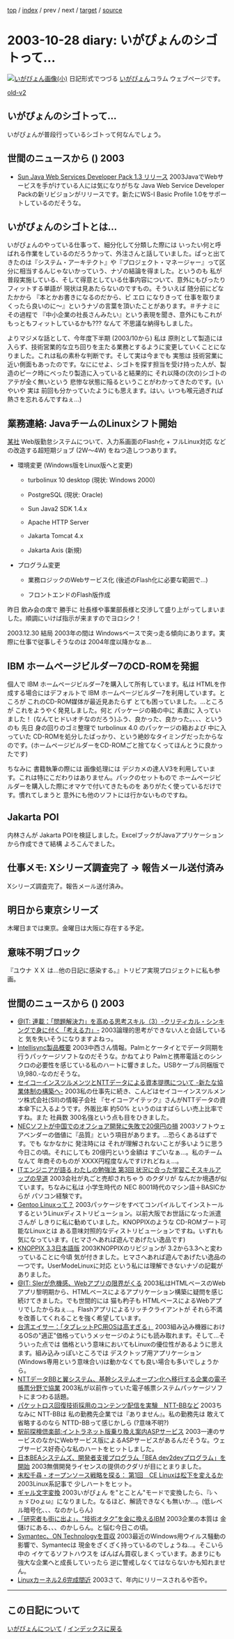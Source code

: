 [top](https://igapyon.github.io/diary/) 
 / [index](https://igapyon.github.io/diary/2003/index.html) 
 / prev 
 / next 
 / [target](https://igapyon.github.io/diary/2003/ig031028.html) 
 / [source](https://github.com/igapyon/diary/blob/gh-pages/2003/ig031028.html.src.md) 

2003-10-28 diary: いがぴょんのシゴトって…
=====================================================================================================
[![いがぴょん画像(小)](https://igapyon.github.io/diary/images/iga200306s.jpg "いがぴょん")](https://igapyon.github.io/diary/memo/memoigapyon.html) 日記形式でつづる [いがぴょん](https://igapyon.github.io/diary/memo/memoigapyon.html)コラム ウェブページです。

[old-v2](ig031028-orig.html)

## いがぴょんのシゴトって…

いがぴょんが普段行っているシゴトって何なんでしょう。


## 世間のニュースから () 2003

* [Sun Java Web Services Developer Pack 1.3 リリース](http://java.sun.com/webservices/webservicespack.html)  2003JavaでWebサービスを手がけている人には気になりがちな Java Web Service Developer Packの新リビジョンがリリースです。新たにWS-I Basic Profile 1.0をサポートしているのだそうな。

## いがぴょんのシゴトとは…

いがぴょんのやっている仕事って、細分化して分類した際には いったい何と呼ばれる作業をしているのだろうかって、外注さんと話していました。ぱっと出てきたのは『システム・アーキテクト』や『プロジェクト・マネージャー』って区分に相当するんじゃないかっていう、ナゾの結論を得ました。というのも 私が普段実施している、そして得意としている仕事内容について、意外にもぴったりフィットする単語が 現状は見あたらないのですもの。そういえば 随分前にどなたかから 『本とかお書きになるのだから、ピ エロ になりきって 仕事を取りまくったら良いのに～』というナゾの言葉を頂いたことがあります。＃チナミに その過程で 『中小企業の社長さんみたい』という表現を聞き、意外にもこれが もっともフィットしているかも??? なんて 不思議な納得もしました。

よりマジメな話として、今年度下半期 (2003/10から) 私は 原則として製造には入らず、技術営業的な立ち回りを主たる業務とするように変更していくことになりました。これは私の素朴な判断です。そして実は今までも 実態は 技術営業に近い側面もあったのです。なににせよ、シゴトを探す担当を受け持った人が、製造のピーク時にべったり製造に入っていると結果的に それ以降の(次の)シゴトのアテが全く無いという 悲惨な状態に陥るということがわかってきたのです。(いやいや 実は 前回も分かっていたようにも思えます。はい。いつも喉元過ぎれば熱さを忘れるんですねぇ…)

## 業務連絡: JavaチームのLinuxシフト開始

[某社](http://www.nttd-bb.com/) Web版勤怠システムについて、入力系画面のFlash化 + フルLinux対応 などの改造する超短期ジョブ
(2W～4W) をねつ造しつつあります。

* 環境変更 (Windows版をLinux版へと変更)
  
  * turbolinux 10 desktop
    (現状: Windows 2000)
    
  * PostgreSQL
    (現状: Oracle)
    
  * Sun Java2 SDK 1.4.x
    
  * Apache HTTP Server
    
  * Jakarta Tomcat 4.x
    
  * Jakarta Axis
    (新規)
  

  
* プログラム変更
  
  * 業務ロジックのWebサービス化
    (後述のFlash化に必要な範囲で…)
    
  * フロントエンドのFlash版作成
  

昨日 飲み会の席で 勝手に 社長様や事業部長様と交渉して盛り上がってしまいました。順調にいけば指示が来ますのでヨロシク！

2003.12.30 結局 2003年の間は Windowsベースで突っ走る傾向にあります。実際に仕事で従事しそうなのは
2004年度以降かなぁ…

## IBM ホームページビルダー7のCD-ROMを発掘

個人で IBM ホームページビルダー7を購入して所有しています。私は HTMLを作成する場合にはデフォルトで
IBM ホームページビルダー7を利用しています。ところが これのCD-ROM媒体が最近見あたらず とても困っていました。…ところが これをようやく発見しました。何と パッケージの箱の中に 素直に 入っていました！ (なんてヒドいオチなのだろう)ふう、良かった、良かった。、、、というのも 先日 身の回りのゴミ整理で turbolinux
4.0 のパッケージの箱および 中に入っていた CD-ROMを処分したばっかり、という絶妙なタイミングだったからなのです。(ホームページビルダーをCD-ROMごと捨てなくってほんとうに良かったです)

ちなみに 書籍執筆の際には 画像処理には デジカメの達人V3を利用しています。これは特にこだわりはありません。パックのセットもので ホームページビルダーを購入した際にオマケで付いてきたものを ありがたく使っているだけです。慣れてしまうと 意外にも他のソフトには行かないものですね。

## Jakarta POI

内林さんが Jakarta POIを検証しました。ExcelブックがJavaアプリケーションから作成できて結構 よろこんでました。

## 仕事メモ: Xシリーズ調査完了 → 報告メール送付済み

Xシリーズ調査完了。報告メール送付済み。

## 明日から東京シリーズ

木曜日までは東京。金曜日は大阪に存在する予定。

## 意味不明ブロック
      

『ユウナ ＸＸ は...他の日記に感染する。』トリビア実現プロジェクトに私も参画。

## 世間のニュースから () 2003

* [@IT: 連載：「問題解決力」を高める思考スキル（3）-クリティカル・シンキングで身に付く「考える力」-](http://jibun.atmarkit.co.jp/lskill01/rensai/cri-think/think03.html)  2003論理的思考ができない人と会話していると 気を失いそうになりますよねっ。
* [Intellisync製品概要](http://www.pumatech.co.jp/intellisync/)  2003中西さん情報。Palmとケータイとでデータ同期を行うパッケージソフトなのだそうな。かねてより Palmと携帯電話とのシンクロの必要性を感じている私のハートに響きました。USBケーブル同梱版で\9,980.-なのだそうな。
* [セイコーインスツルメンツとNTTデータによる資本提携について -新たな協業体制の構築へ-](http://www.nttdata.co.jp/release/2003/102700.html)  2003私の仕事先に続き、こんどはセイコーインスツルメンツ株式会社(SII)の情報子会社 『セイコーアイテック』さんがNTTデータの資本傘下に入るようです。外販比率 約50% というのはすばらしい売上比率ですね。また 社員数 300名強という点も目をひきました。
* [NECソフトが中国でのオフショア開発に失敗で20億円の損](http://itpro.nikkeibp.co.jp/free/NC/NEWS/20031024/135886/)  2003ソフトウェアベンダーの価値に『品質』という項目があります。…恐らくあるはずです。でも なかなかに 発注時には それが理解されないことが多いように思う今日この頃。それにしても 20億円という金額は すごいなぁ…。私のチームなんて 年商そのものが XXXX円程度なんですけれどねぇ…。
* [ITエンジニアが語る わたしの勉強法 第3回 状況に合った学習こそスキルアップの早道](http://jibun.atmarkit.co.jp/lskill01/rensai/study/study003.html)  2003会社が丸ごと売却されちゃう のクダリが なんだか境遇が似ています。ちなみに私は 小学生時代の NEC 8001時代のマシン語＋BASICからが パソコン経験です。
* [Gentoo Linuxって？](http://yoshi.homelinux.org/~yoshi/?date=20031027#p01)  2003パッケージをすべてコンパイルしてインストールするというLinuxディストリビューション。以前大阪でお世話になった派遣さんが しきりに私に勧めていました。KNOPPIXのような CD-ROMブート可能なLinuxとは ある意味対照的なディストリビューションですね。いずれも気になっています。(ヒマさへあれば遊んであげたい逸品です)
* [KNOPPIX 3.3日本語版](http://unit.aist.go.jp/it/knoppix/)  2003KNOPPIXのリビジョンが 3.2から3.3へと変わっていることに今頃 気が付きました。ヒマさへあれば遊んであげたい逸品の一つです。UserModeLinuxに対応 という私には理解できないナゾの記載がありました。
* [@IT: SIerが危機感、Webアプリの限界がくる](http://www.atmarkit.co.jp/news/200310/18/rich.html)  2003私はHTMLベースのWebアプリ黎明期から、HTMLベースによるアプリケーション構築に疑問を感じ続けてきました。でも世間的には 猫も杓子も HTMLベースによるWebアプリでしたからねぇ…。Flashアプリによるリッチクライアントが それら不満を改善してくれることを強く希望しています。
* [台湾エイサー：「タブレットPC用OSは高すぎる」](http://japan.cnet.com/news/tech/story/0,2000047674,20061600,00.htm?ref=rss)  2003組み込み機器におけるOSの"適正"価格っていうメッセージのようにも読み取れます。そして…そういった点では 価格という意味においてもLinuxの優位性があるように思えます。組み込みっぽいところでは デスクトップ用アプリケーション(Windows専用という意味合い)は動かなくても良い場合も多いでしょうから。
* [NTTデータBBと翼システム、基幹システムオープン化へ移行する企業の電子帳票分野で協業](http://www.zdnet.co.jp/enterprise/0310/14/epn14.html)  2003私が以前作っていた電子帳票システムパッケージソフトにまつわる話題。
* [パケットロス回復技術採用のコンテンツ配信を実験　NTT-BBなど](http://www.zdnet.co.jp/news/0310/27/njbt_04.html)  2003ちなみに NTT-BBは 私の勤務先企業では『ありません』。私の勤務先は 敢えて省略するのなら NTTD-BBって感じかしら (?意味不明?)
* [駅前探検倶楽部:イントラネット版乗り換え案内ASPサービス](http://ekitan.com/info/b2b/intra/)  2003一連のサービスのなかにWebサービス版によるASPサービスがあるんだそうな。ウェブサービス好奇心な私のハートをヒットしました。
* [日本BEAシステムズ、開発者支援プログラム「BEA dev2devプログラム」を開始](http://japan.cnet.com/news/ent/story/0,2000047623,20061572,00.htm)  2003無償開発ライセンスの提供のクダリが目にとまりました。
* [末松千尋・オープンソース戦略を探る： 第1回　CE Linuxは松下を変えるか](http://japan.cnet.com/column/suematsu/story/0,2000048844,20061521,00.htm)  2003Linux系記事で 少しハートをヒット。
* [ギャル文字変換](http://mizz.lolipop.jp/galmoji/)  2003いがぴょん を"とことん"モードで変換したら、『ﾚヽヵゞひoょω』になりました。なるほど、解読できなくも無いか…。(低レベル暗号化、、、なのかしらん)
* [「研究者も街に出よ」，“技術オタク”を金に換えるIBM](http://itpro.nikkeibp.co.jp/free/ITPro/OPINION/20031020/1/)  2003企業の本質は 金儲けにある、、、のかしらん。と悩む今日この頃。
* [Symantec、ON Technologyを買収](http://www.zdnet.co.jp/enterprise/0310/28/epn01.html)  2003最近のWindows用ウイルス騒動の影響で、Symantecは 現金をざくざく持っているのでしょうね…。そこいら中の イケてるソフトハウスを ばんばん買収しまくっています。あまりにも強大な企業へと成長していったら 逆に警戒しなくてはならないかも知れません。
* [Linuxカーネル2.6完成間近](http://www.zdnet.co.jp/news/0310/28/nebt_12.html)  2003さて、年内にリリースされるや否や。

----------------------------------------------------------------------------------------------------

## この日記について
[いがぴょんについて](https://igapyon.github.io/diary/memo/memoigapyon.html) / [インデックスに戻る](https://igapyon.github.io/diary/idxall.html)
